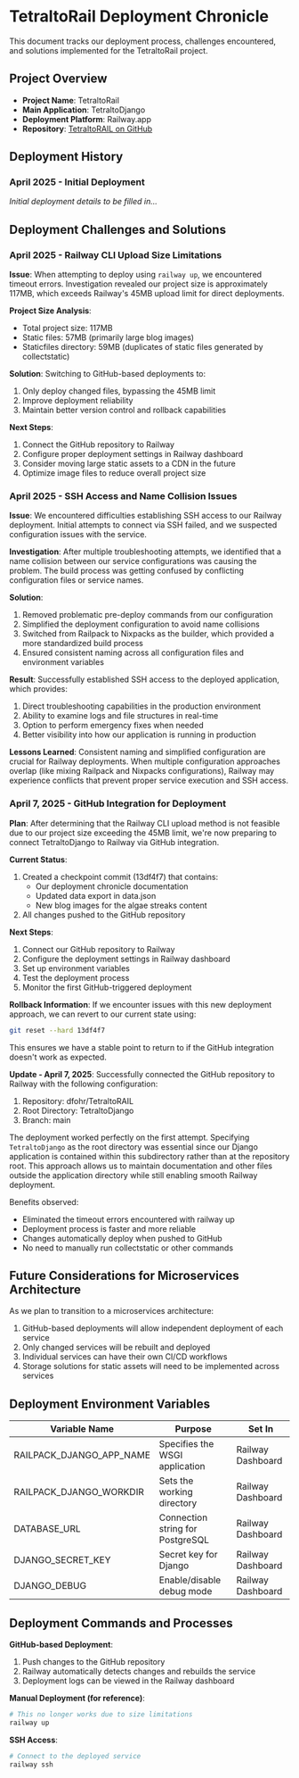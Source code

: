 # TetraltoRail Deployment Chronicle

This document tracks our deployment process, challenges encountered, and solutions implemented for the TetraltoRail project.

## Project Overview

- **Project Name**: TetraltoRail
- **Main Application**: TetraltoDjango
- **Deployment Platform**: Railway.app
- **Repository**: [TetraltoRAIL on GitHub](https://github.com/dfohr/TetraltoRAIL)

## Deployment History

### April 2025 - Initial Deployment

_Initial deployment details to be filled in..._

## Deployment Challenges and Solutions

### April 2025 - Railway CLI Upload Size Limitations

**Issue**: 
When attempting to deploy using `railway up`, we encountered timeout errors. Investigation revealed our project size is approximately 117MB, which exceeds Railway's 45MB upload limit for direct deployments.

**Project Size Analysis**:
- Total project size: 117MB
- Static files: 57MB (primarily large blog images)
- Staticfiles directory: 59MB (duplicates of static files generated by collectstatic)

**Solution**:
Switching to GitHub-based deployments to:
1. Only deploy changed files, bypassing the 45MB limit
2. Improve deployment reliability
3. Maintain better version control and rollback capabilities

**Next Steps**:
1. Connect the GitHub repository to Railway
2. Configure proper deployment settings in Railway dashboard
3. Consider moving large static assets to a CDN in the future
4. Optimize image files to reduce overall project size

### April 2025 - SSH Access and Name Collision Issues

**Issue**:
We encountered difficulties establishing SSH access to our Railway deployment. Initial attempts to connect via SSH failed, and we suspected configuration issues with the service.

**Investigation**:
After multiple troubleshooting attempts, we identified that a name collision between our service configurations was causing the problem. The build process was getting confused by conflicting configuration files or service names.

**Solution**:
1. Removed problematic pre-deploy commands from our configuration
2. Simplified the deployment configuration to avoid name collisions
3. Switched from Railpack to Nixpacks as the builder, which provided a more standardized build process
4. Ensured consistent naming across all configuration files and environment variables

**Result**:
Successfully established SSH access to the deployed application, which provides:
1. Direct troubleshooting capabilities in the production environment
2. Ability to examine logs and file structures in real-time
3. Option to perform emergency fixes when needed
4. Better visibility into how our application is running in production

**Lessons Learned**:
Consistent naming and simplified configuration are crucial for Railway deployments. When multiple configuration approaches overlap (like mixing Railpack and Nixpacks configurations), Railway may experience conflicts that prevent proper service execution and SSH access.

### April 7, 2025 - GitHub Integration for Deployment

**Plan**:
After determining that the Railway CLI upload method is not feasible due to our project size exceeding the 45MB limit, we're now preparing to connect TetraltoDjango to Railway via GitHub integration.

**Current Status**:
1. Created a checkpoint commit (13df4f7) that contains:
   - Our deployment chronicle documentation
   - Updated data export in data.json
   - New blog images for the algae streaks content
2. All changes pushed to the GitHub repository

**Next Steps**:
1. Connect our GitHub repository to Railway
2. Configure the deployment settings in Railway dashboard
3. Set up environment variables
4. Test the deployment process
5. Monitor the first GitHub-triggered deployment

**Rollback Information**:
If we encounter issues with this new deployment approach, we can revert to our current state using:
```bash
git reset --hard 13df4f7
```

This ensures we have a stable point to return to if the GitHub integration doesn't work as expected.

**Update - April 7, 2025**:
Successfully connected the GitHub repository to Railway with the following configuration:
1. Repository: dfohr/TetraltoRAIL
2. Root Directory: TetraltoDjango
3. Branch: main

The deployment worked perfectly on the first attempt. Specifying `TetraltoDjango` as the root directory was essential since our Django application is contained within this subdirectory rather than at the repository root. This approach allows us to maintain documentation and other files outside the application directory while still enabling smooth Railway deployment.

Benefits observed:
- Eliminated the timeout errors encountered with railway up
- Deployment process is faster and more reliable
- Changes automatically deploy when pushed to GitHub
- No need to manually run collectstatic or other commands

## Future Considerations for Microservices Architecture

As we plan to transition to a microservices architecture:

1. GitHub-based deployments will allow independent deployment of each service
2. Only changed services will be rebuilt and deployed
3. Individual services can have their own CI/CD workflows
4. Storage solutions for static assets will need to be implemented across services

## Deployment Environment Variables

| Variable Name | Purpose | Set In |
|---------------|---------|--------|
| RAILPACK_DJANGO_APP_NAME | Specifies the WSGI application | Railway Dashboard |
| RAILPACK_DJANGO_WORKDIR | Sets the working directory | Railway Dashboard |
| DATABASE_URL | Connection string for PostgreSQL | Railway Dashboard |
| DJANGO_SECRET_KEY | Secret key for Django | Railway Dashboard |
| DJANGO_DEBUG | Enable/disable debug mode | Railway Dashboard |

## Deployment Commands and Processes

**GitHub-based Deployment**:
1. Push changes to the GitHub repository
2. Railway automatically detects changes and rebuilds the service
3. Deployment logs can be viewed in the Railway dashboard

**Manual Deployment (for reference)**:
```bash
# This no longer works due to size limitations
railway up
```

**SSH Access**:
```bash
# Connect to the deployed service
railway ssh
``` 